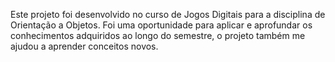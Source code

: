 Este projeto foi desenvolvido no curso de Jogos Digitais para a disciplina de Orientação a Objetos. 
Foi uma oportunidade para aplicar e aprofundar os conhecimentos adquiridos ao longo do semestre, o projeto também me ajudou a aprender conceitos novos. 

